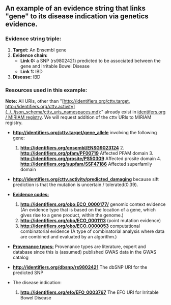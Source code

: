 ## An example of an evidence string that links "gene" to its disease indication via genetics evidence.

### Evidence string triple:

1. **Target:** An Ensembl gene
3. **Evidence chain:**
	- **Link 0:** a SNP (rs9802421) predicted to be associated between the gene and Irritable Bowel Disease
	- **Link 1:** IBD
4. **Disease:** IBD

### Resources used in this example:

**Note:** All URIs, other than "[http://identifiers.org/cttv.target, http://identifiers.org/cttv.activity](../../json_schema/cttv_uris_namespaces.md):" already exist in [identifers.org / MIRIAM registry](http://www.ebi.ac.uk/miriam/main/collections/). We will request addition of the cttv URIs to MIRIAM registry.

- **http://identifiers.org/cttv.target/gene_allele** involving the following gene:
	1. 	**http://identifiers.org/ensembl/ENSG9023124**
		2. 	**http://identifiers.org/pfam/PF00719** Affected PFAM domain
		3. 	**http://identifiers.org/prosite/PS50309** Affected prosite domain
		4. 	**http://identifiers.org/supfam/SSF47186** Affected superfamily domain

- **http://identifiers.org/cttv.activity/predicted_damaging** because sift prediction is that the mutation is uncertain / tolerated(0.39).

- [**Evidence codes:**](../../json_schema/project_tracker.md)
	1. 	**http://identifiers.org/obo:ECO_0000177/** genomic context evidence (An evidence type that is based on the location of a gene, which gives rise to a gene product, within the genome.)
	1. **http://identifiers.org/obo/ECO_0001113** (point mutation evidence)	
	1. **http://identifiers.org/obo/ECO_0000053** computational combinatorial evidence (A type of combinatorial analysis where data are combined and evaluated by an algorithm.)

- [**Provenance types:**](../../json_schema/cttv_uris_namespaces.md) Provenance types are literature, expert and database since this is (assumed) published GWAS data in the GWAS catalog
	
- **http://identifiers.org/dbsnp/rs9802421** The dbSNP URI for the predicted SNP

- The disease indication:

	1. **http://identifiers.org/efo/EFO_0003767** The EFO URI for Irritable Bowel Disease
